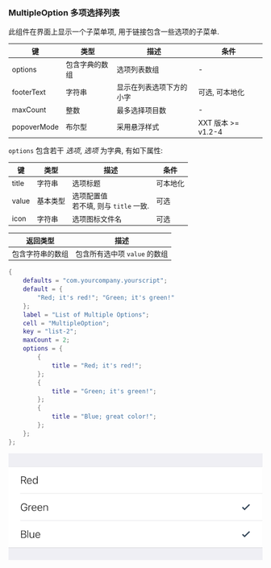 ### MultipleOption 多项选择列表


此组件在界面上显示一个子菜单项, 用于链接包含一些选项的子菜单. 


|   键   |   类型   |   描述   |   条件   |
|--------|----------|----------|----------|
|options|包含字典的数组|选项列表数组|\-|
|footerText|字符串|显示在列表选项下方的小字|可选, 可本地化|
|maxCount|整数|最多选择项目数|\-|
|popoverMode|布尔型|采用悬浮样式|XXT 版本 \>= v1.2-4|


`options` 包含若干 *选项*, *选项* 为字典, 有如下属性: 


|   键   |   类型   |   描述   |   条件   |
|--------|----------|----------|----------|
|title|字符串|选项标题|可本地化|
|value|基本类型|选项配置值<br />若不填, 则与 `title` 一致.|可选|
|icon|字符串|选项图标文件名|可选|


|   返回类型   |   描述   |
|--------------|----------|
|包含字符串的数组|包含所有选中项 `value` 的数组|


``` lua
{
    defaults = "com.yourcompany.yourscript";
    default = {
        "Red; it's red!"; "Green; it's green!"
    };
    label = "List of Multiple Options";
    cell = "MultipleOption";
    key = "list-2";
    maxCount = 2;
    options = {
        {
            title = "Red; it's red!";
        };
        {
            title = "Green; it's green!";
        };
        {
            title = "Blue; great color!";
        };
    };
};
```


![QQ20170916-182611@2x.png-25.2kB](MultipleOption/QQ20170916-182611@2x.png)

